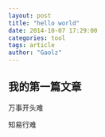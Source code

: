 ```yaml
---
layout: post
title: "hello world"
date: 2014-10-07 17:29:00
categories: tool
tags: article
author: "Gaolz"
---
```


## 我的第一篇文章

万事开头难

知易行难
